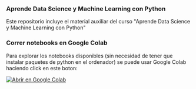 ### Aprende Data Science y Machine Learning con Python


Este repositorio incluye el material auxiliar del curso "Aprende Data Science y Machine Learning con Python"

### Correr notebooks en Google Colab

Para explorar los notebooks disponibles (sin necesidad de tener que instalar paquetes de python en el ordenador) se puede usar Google Colab haciendo click en este boton:

[![Abrir en Google Colab](https://colab.research.google.com/assets/colab-badge.svg)](https://colab.research.google.com/github/manugarri/curso_data_science/)
